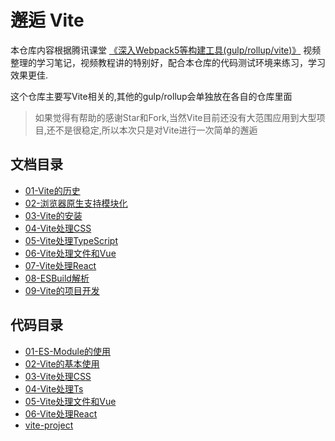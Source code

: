 # 邂逅 Vite

本仓库内容根据腾讯课堂 [《深入Webpack5等构建工具(gulp/rollup/vite)》](https://ke.qq.com/course/3135768) 视频整理的学习笔记，视频教程讲的特别好，配合本仓库的代码测试环境来练习，学习效果更佳.

这个仓库主要写Vite相关的,其他的gulp/rollup会单独放在各自的仓库里面

> 如果觉得有帮助的感谢Star和Fork,当然Vite目前还没有大范围应用到大型项目,还不是很稳定,所以本次只是对Vite进行一次简单的邂逅

## 文档目录

- [01-Vite的历史](md/01-Vite的历史.md)
- [02-浏览器原生支持模块化](md/02-浏览器原生支持模块化.md)
- [03-Vite的安装](md/03-Vite的安装.md)
- [04-Vite处理CSS](md/04-Vite处理CSS.md)
- [05-Vite处理TypeScript](md/05-Vite处理TypeScript.md)
- [06-Vite处理文件和Vue](md/06-Vite处理文件和Vue.md)
- [07-Vite处理React](md/07-Vite处理React.md)
- [08-ESBuild解析](md/08-ESBuild解析.md)
- [09-Vite的项目开发](md/09-Vite的项目开发.md)
## 代码目录

- [01-ES-Module的使用](code/01-ES-Module的使用)
- [02-Vite的基本使用](code/02-Vite的基本使用)
- [03-Vite处理CSS](code/03-Vite处理CSS)
- [04-Vite处理Ts](code/04-Vite处理Ts)
- [05-Vite处理文件和Vue](code/05-Vite处理文件和Vue)
- [06-Vite处理React](code/06-Vite处理React)
- [vite-project](code/vite-project)